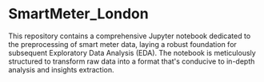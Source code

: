# SmartMeter_London
This repository contains a comprehensive Jupyter notebook dedicated to the preprocessing of smart meter data, laying a robust foundation for subsequent Exploratory Data Analysis (EDA). The notebook is meticulously structured to transform raw data into a format that's conducive to in-depth analysis and insights extraction.
